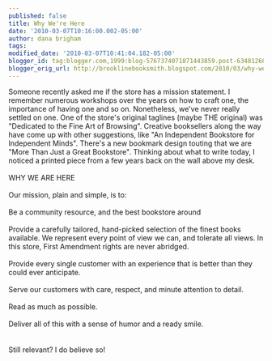 ```yaml
---
published: false
title: Why We're Here
date: '2010-03-07T10:16:00.002-05:00'
author: dana brigham
tags: 
modified_date: '2010-03-07T10:41:04.182-05:00'
blogger_id: tag:blogger.com,1999:blog-5767374071871443859.post-6348126871940373124
blogger_orig_url: http://brooklinebooksmith.blogspot.com/2010/03/why-were-here.html
---
```


Someone recently asked me if the store has a mission statement.  I remember numerous workshops over the years on how to craft one, the importance of having one and so on.  Nonetheless, we've never really settled on one.  One of the store's original taglines (maybe THE original) was "Dedicated to the Fine Art of Browsing".  Creative booksellers along the way have come up with other suggestions, like "An Independent Bookstore for Independent Minds".   There's a new bookmark design touting that we are "More Than Just a Great Bookstore".  Thinking about what to write today, I noticed a printed piece from a few years back on the wall above my desk.<br /><br />WHY WE ARE HERE<br /><br />Our mission, plain and simple, is to:<br /><br />Be a community resource, and the best bookstore around<br /><br />Provide a carefully tailored, hand-picked selection of the finest books available.  We represent every point of view we can, and tolerate all views.  In this store, First Amendment rights are never abridged.<br /><br />Provide every single customer with an experience that is better than they could ever anticipate.<br /><br />Serve our customers with care, respect, and minute attention to detail.<br /><br />Read as much as possible.<br /><br />Deliver all of this with a sense of humor and a ready smile.<br /><br /><br />Still relevant?  I do believe so!